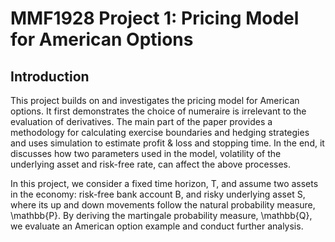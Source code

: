 # MMF1928 Project 1: Pricing Model for American Options

## Introduction
This project builds on and investigates the pricing model for American options. It first demonstrates the choice of numeraire is irrelevant to the evaluation of derivatives. The main part of the paper provides a methodology for calculating exercise boundaries and hedging strategies and uses simulation to estimate profit & loss and stopping time. In the end, it discusses how two parameters used in the model, volatility of the underlying asset and risk-free rate, can affect the above processes.

In this project, we consider a fixed time horizon, T, and assume two assets in the economy: risk-free bank account B, and risky underlying asset S, where its up and down movements follow the natural probability measure, \mathbb{P}. By deriving the martingale probability measure,
\mathbb{Q}, we evaluate an American option example and conduct further analysis.


